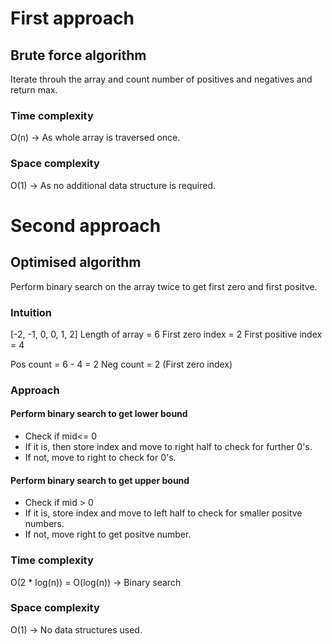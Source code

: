 # First approach

## Brute force algorithm
Iterate throuh the array and count number of positives and negatives and return max.

### Time complexity
O(n) -> As whole array is traversed once.

### Space complexity
O(1) -> As no additional data structure is required.


# Second approach

## Optimised algorithm
Perform binary search on the array twice to get first zero and first positve.

### Intuition
[-2, -1, 0, 0, 1, 2]
Length of array = 6
First zero index = 2
First positive index = 4

Pos count = 6 - 4 = 2
Neg count = 2 (First zero index)

### Approach
#### Perform binary search to get lower bound
* Check if mid<= 0
* If it is, then store index and move to right half to check for further 0's.
* If not, move to right to check for 0's.

#### Perform binary search to get upper bound
* Check if mid > 0
* If it is, store index and move to left half to check for smaller positve numbers.
* If not, move right to get positve number.

### Time complexity
O(2 * log(n)) = O(log(n)) -> Binary search

### Space complexity
O(1) -> No data structures used.
